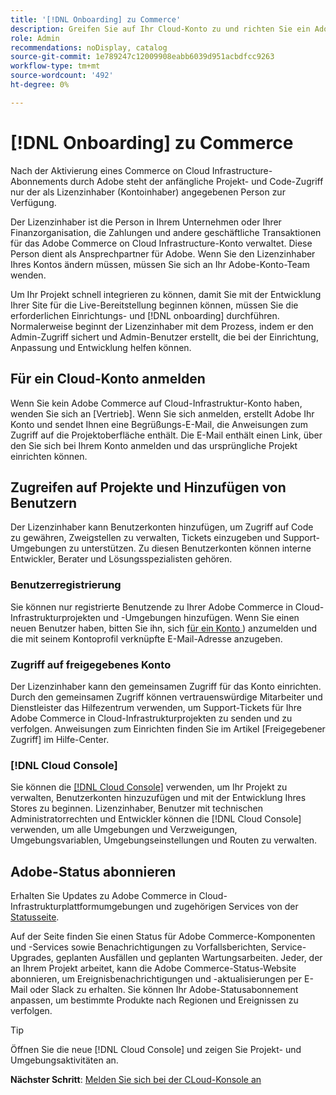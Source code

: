 ```yaml
---
title: '[!DNL Onboarding] zu Commerce'
description: Greifen Sie auf Ihr Cloud-Konto zu und richten Sie ein Adobe Commerce on Cloud-Infrastrukturprojekt ein.
role: Admin
recommendations: noDisplay, catalog
source-git-commit: 1e789247c12009908eabb6039d951acbdfcc9263
workflow-type: tm+mt
source-wordcount: '492'
ht-degree: 0%

---
```


# [!DNL Onboarding] zu Commerce

Nach der Aktivierung eines Commerce on Cloud Infrastructure-Abonnements durch Adobe steht der anfängliche Projekt- und Code-Zugriff nur der als Lizenzinhaber (Kontoinhaber) angegebenen Person zur Verfügung.

Der Lizenzinhaber ist die Person in Ihrem Unternehmen oder Ihrer Finanzorganisation, die Zahlungen und andere geschäftliche Transaktionen für das Adobe Commerce on Cloud Infrastructure-Konto verwaltet. Diese Person dient als Ansprechpartner für Adobe. Wenn Sie den Lizenzinhaber Ihres Kontos ändern müssen, müssen Sie sich an Ihr Adobe-Konto-Team wenden.

Um Ihr Projekt schnell integrieren zu können, damit Sie mit der Entwicklung Ihrer Site für die Live-Bereitstellung beginnen können, müssen Sie die erforderlichen Einrichtungs- und [!DNL onboarding] durchführen. Normalerweise beginnt der Lizenzinhaber mit dem Prozess, indem er den Admin-Zugriff sichert und Admin-Benutzer erstellt, die bei der Einrichtung, Anpassung und Entwicklung helfen können.

## Für ein Cloud-Konto anmelden

Wenn Sie kein Adobe Commerce auf Cloud-Infrastruktur-Konto haben, wenden Sie sich an [Vertrieb]. Wenn Sie sich anmelden, erstellt Adobe Ihr Konto und sendet Ihnen eine Begrüßungs-E-Mail, die Anweisungen zum Zugriff auf die Projektoberfläche enthält. Die E-Mail enthält einen Link, über den Sie sich bei Ihrem Konto anmelden und das ursprüngliche Projekt einrichten können.

## Zugreifen auf Projekte und Hinzufügen von Benutzern

Der Lizenzinhaber kann Benutzerkonten hinzufügen, um Zugriff auf Code zu gewähren, Zweigstellen zu verwalten, Tickets einzugeben und Support-Umgebungen zu unterstützen. Zu diesen Benutzerkonten können interne Entwickler, Berater und Lösungsspezialisten gehören.

### Benutzerregistrierung

Sie können nur registrierte Benutzende zu Ihrer Adobe Commerce in Cloud-Infrastrukturprojekten und -Umgebungen hinzufügen. Wenn Sie einen neuen Benutzer haben, bitten Sie ihn, sich [für ein Konto ](https://account.magento.com/customer/account/login/)) anzumelden und die mit seinem Kontoprofil verknüpfte E-Mail-Adresse anzugeben.

### Zugriff auf freigegebenes Konto

Der Lizenzinhaber kann den gemeinsamen Zugriff für das Konto einrichten. Durch den gemeinsamen Zugriff können vertrauenswürdige Mitarbeiter und Dienstleister das Hilfezentrum verwenden, um Support-Tickets für Ihre Adobe Commerce in Cloud-Infrastrukturprojekten zu senden und zu verfolgen. Anweisungen zum Einrichten finden Sie im Artikel [Freigegebener Zugriff] im Hilfe-Center.

### [!DNL Cloud Console]

Sie können die [[!DNL Cloud Console]](cloud-console.md) verwenden, um Ihr Projekt zu verwalten, Benutzerkonten hinzuzufügen und mit der Entwicklung Ihres Stores zu beginnen. Lizenzinhaber, Benutzer mit technischen Administratorrechten und Entwickler können die [!DNL Cloud Console] verwenden, um alle Umgebungen und Verzweigungen, Umgebungsvariablen, Umgebungseinstellungen und Routen zu verwalten.

## Adobe-Status abonnieren

Erhalten Sie Updates zu Adobe Commerce in Cloud-Infrastrukturplattformumgebungen und zugehörigen Services von der [Statusseite].

Auf der Seite finden Sie einen Status für Adobe Commerce-Komponenten und -Services sowie Benachrichtigungen zu Vorfallsberichten, Service-Upgrades, geplanten Ausfällen und geplanten Wartungsarbeiten. Jeder, der an Ihrem Projekt arbeitet, kann die Adobe Commerce-Status-Website abonnieren, um Ereignisbenachrichtigungen und -aktualisierungen per E-Mail oder Slack zu erhalten. Sie können Ihr Adobe-Statusabonnement anpassen, um bestimmte Produkte nach Regionen und Ereignissen zu verfolgen.

>[!TIP]
>
> Öffnen Sie die neue [!DNL Cloud Console] und zeigen Sie Projekt- und Umgebungsaktivitäten an.
>
>**Nächster Schritt**: [Melden Sie sich bei der CLoud-Konsole an](cloud-console.md)

<!-- link definitions -->

[Verkauf]: https://business.adobe.com/products/magento/get-demo.html
[Shared Access]: https://experienceleague.adobe.com/docs/commerce-knowledge-base/kb/help-center-guide/magento-help-center-user-guide.html#shared-access
[Statusseite]: https://status.adobe.com/products/503473
